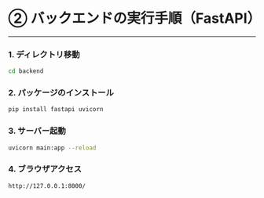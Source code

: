 # ② バックエンドの実行手順（FastAPI）

---

### 1. ディレクトリ移動
```bash
cd backend
```

### 2. パッケージのインストール
```bash
pip install fastapi uvicorn
```

### 3. サーバー起動
```bash
uvicorn main:app --reload
```

### 4. ブラウザアクセス
```
http://127.0.0.1:8000/
```
